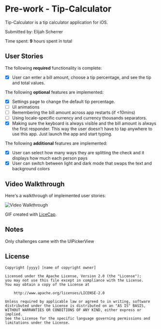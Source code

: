 # Pre-work - Tip-Calculator

Tip-Calculator is a tip calculator application for iOS.

Submitted by: Elijah Scherrer

Time spent: **9** hours spent in total

## User Stories

The following **required** functionality is complete:

* [X] User can enter a bill amount, choose a tip percentage, and see the tip and total values.

The following **optional** features are implemented:
* [X] Settings page to change the default tip percentage.
* [ ] UI animations
* [ ] Remembering the bill amount across app restarts (if <10mins)
* [ ] Using locale-specific currency and currency thousands separators.
* [X] Making sure the keyboard is always visible and the bill amount is always the first responder. This way the user doesn't have to tap anywhere to use this app. Just launch the app and start typing.

The following **additional** features are implemented:

- [X] User can select how many ways they are splitting the check and it displays how much each person pays
- [X] User can switch between light and dark mode that swaps the text and background colors

## Video Walkthrough 

Here's a walkthrough of implemented user stories:

<img src='https://imgur.com/a/1xi7p' title='Video Walkthrough' width='' alt='Video Walkthrough' />

GIF created with [LiceCap](http://www.cockos.com/licecap/).

## Notes

Only challenges came with the UIPickerView

## License

    Copyright [yyyy] [name of copyright owner]

    Licensed under the Apache License, Version 2.0 (the "License");
    you may not use this file except in compliance with the License.
    You may obtain a copy of the License at

        http://www.apache.org/licenses/LICENSE-2.0

    Unless required by applicable law or agreed to in writing, software
    distributed under the License is distributed on an "AS IS" BASIS,
    WITHOUT WARRANTIES OR CONDITIONS OF ANY KIND, either express or implied.
    See the License for the specific language governing permissions and
    limitations under the License.
